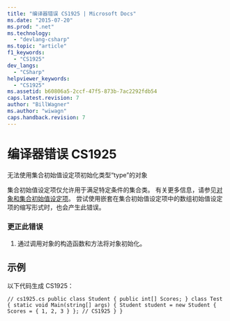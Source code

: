 ```yaml
---
title: "编译器错误 CS1925 | Microsoft Docs"
ms.date: "2015-07-20"
ms.prod: ".net"
ms.technology: 
  - "devlang-csharp"
ms.topic: "article"
f1_keywords: 
  - "CS1925"
dev_langs: 
  - "CSharp"
helpviewer_keywords: 
  - "CS1925"
ms.assetid: b60806a5-2ccf-47f5-873b-7ac2292fdb54
caps.latest.revision: 7
author: "BillWagner"
ms.author: "wiwagn"
caps.handback.revision: 7
---
```

# 编译器错误 CS1925
无法使用集合初始值设定项初始化类型“type”的对象  
  
 集合初始值设定项仅允许用于满足特定条件的集合类。 有关更多信息，请参见[对象和集合初始值设定项](../../csharp/programming-guide/classes-and-structs/object-and-collection-initializers.md)。 尝试使用嵌套在集合初始值设定项中的数组初始值设定项的缩写形式时，也会产生此错误。  
  
### 更正此错误  
  
1.  通过调用对象的构造函数和方法将对象初始化。  
  
## 示例  
 以下代码生成 CS1925：  
  
```  
// cs1925.cs public class Student { public int[] Scores; } class Test { static void Main(string[] args) { Student student = new Student { Scores = { 1, 2, 3 } }; // CS1925 } }  
```